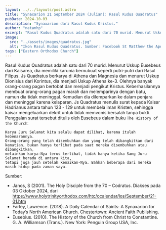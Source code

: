 ```yaml
---
layout: ../../layouts/post.astro
title: "Synaxarion 21 September 2024 (Julian): Rasul Kudus Quadratus"
pubDate: 2024-10-03
description: "Synaxarion dari Rasul Kudus Kristus."
author: "natanhp"
excerpt: "Rasul Kudus Quadratus adalah satu dari 70 murid. Menurut Uskup Eusebeus dari Kaisarea, dia memiliki karunia bernubuat seperti putri-putri dari Rasul Filipus. Js Quadratus berkarya di Athena dan Magnesia dan menurut Uskup Dionisius dari Korintus, dia menjadi Uskup Athena ke-3. Olehnya banyak orang-orang pagan bertobat dan menjadi pengikut Kristus. Keberhasilannya membuat orang-orang pagan marah dan melemparinya dengan batu, namun dia tidak meninggal. Kemudian dia dilemparkan ke dalam penjara dan meninggal karena kelaparan."
image:
  src: "../assets/images/quadratus.jpg"
  alt: "Ikon Rasul Kudus Quadratus. Sumber: Facebook St Matthew the Apostle Orthodox Church"
tags: ["Eastern Orthodox Church"]
---
```


Rasul Kudus Quadratus adalah satu dari 70 murid. Menurut Uskup Eusebeus dari Kaisarea, dia memiliki karunia bernubuat seperti putri-putri dari Rasul Filipus. Js Quadratus berkarya di Athena dan Magnesia dan menurut Uskup Dionisius dari Korintus, dia menjadi Uskup Athena ke-3. Olehnya banyak orang-orang pagan bertobat dan menjadi pengikut Kristus. Keberhasilannya membuat orang-orang pagan marah dan melemparinya dengan batu, namun dia tidak meninggal. Kemudian dia dilemparkan ke dalam penjara dan meninggal karena kelaparan. Js Quadratus menulis surat kepada Kaisar Hadrianus antara tahun 123 - 129 untuk membela iman Kristen, sehingga kaisar mengeluarkan dekrit untuk tidak memvonis bersalah tanpa bukti. Penggalan surat tersebut ditulis oleh Eusebeus dalam buku `The History of the Church`:

```
Karya Juru Selamat kita selalu dapat dilihat, karena itulah kebenarannya.
Orang-orang yang telah disembuhkan dan yang telah dibangkitkan dari kematian, bukan hanya terlihat pada saat mereka disembuhkan atau dibangkitkan,
melainkan karya-Nya terus terlihat, tidak hanya ketika Sang Juru Selamat berada di antara kita,
tetapi juga jauh setelah kenaikan-Nya. Bahkan beberapa dari mereka masih hidup pada zaman saya.
```

Sumber:
- Janos, S (2001). The Holy Disciple from the 70 – Codratus. Diakses pada 03 Oktober 2024, dari https://www.holytrinityorthodox.com/htc/ocalendar/los/September/21-01.htm
- Farley, Lawrence. (2018). A Daily Calendar of Saints: A Synaxarion for Today’s North American Church. Chestertown: Ancient Faith Publishing.
- Eusebius. (2010). The History of the Church from Christ to Constantine. G. A. Williamson (Trans.). New York: Penguin Group USA, Inc.